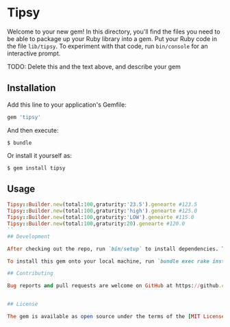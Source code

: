 # Tipsy

Welcome to your new gem! In this directory, you'll find the files you need to be able to package up your Ruby library into a gem. Put your Ruby code in the file `lib/tipsy`. To experiment with that code, run `bin/console` for an interactive prompt.

TODO: Delete this and the text above, and describe your gem

## Installation

Add this line to your application's Gemfile:

```ruby
gem 'tipsy'
```
And then execute:

    $ bundle

Or install it yourself as:

    $ gem install tipsy

## Usage
```ruby
Tipsy::Builder.new(total:100,graturity:'23.5').genearte #123.5
Tipsy::Builder.new(total:100,graturity:'high').genearte #125.0
Tipsy::Builder.new(total:100,graturity:'LOW').genearte #115.0
Tipsy::Builder.new(total:100,graturity:20).genearte #120.0
``
## Development

After checking out the repo, run `bin/setup` to install dependencies. Then, run `rake spec` to run the tests. You can also run `bin/console` for an interactive prompt that will allow you to experiment.

To install this gem onto your local machine, run `bundle exec rake install`. To release a new version, update the version number in `version.rb`, and then run `bundle exec rake release`, which will create a git tag for the version, push git commits and tags, and push the `.gem` file to [rubygems.org](https://rubygems.org).

## Contributing

Bug reports and pull requests are welcome on GitHub at https://github.com/[USERNAME]/tipsy. This project is intended to be a safe, welcoming space for collaboration, and contributors are expected to adhere to the [Contributor Covenant](http://contributor-covenant.org) code of conduct.


## License

The gem is available as open source under the terms of the [MIT License](http://opensource.org/licenses/MIT).

